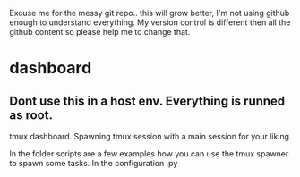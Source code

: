 Excuse me for the messy git repo.. this will grow better, I'm not using github enough to understand everything. 
My version control is different then all the github content so please help me to change that.


# dashboard
## Dont use this in a host env. Everything is runned as root.
tmux dashboard.
Spawning tmux session with a main session for your liking. 

In the folder scripts are a few examples how you can use the tmux spawner to spawn some tasks. 
In the configuration .py 

